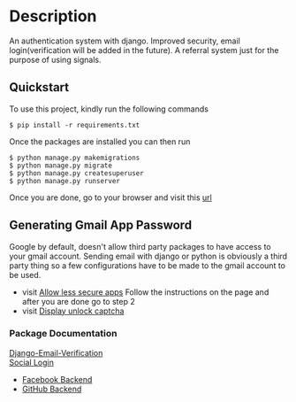# Description

An authentication system with django. Improved security, email login(verification will be added in the future).
A referral system just for the purpose of using signals.

## Quickstart

To use this project, kindly run the following commands

```
$ pip install -r requirements.txt
```
Once the packages are installed you can then run

```
$ python manage.py makemigrations
$ python manage.py migrate
$ python manage.py createsuperuser
$ python manage.py runserver
```

Once you are done, go to your browser and visit this [url](http://localhost:8000/)

## Generating Gmail App Password
Google by default, doesn't allow third party packages to have access to your gmail account. Sending email with django or python is obviously a third party thing so a few configurations have to be made to the gmail account to be used.

* visit [Allow less secure apps](https://myaccount.google.com/lesssecureapps)
Follow the instructions on the page and after you are done go to step 2
* visit [Display unlock captcha](https://accounts.google.com/b/0/displayunlockcaptcha)

### Package Documentation
[Django-Email-Verification](https://pypi.org/project/Django-Verify-Email/)\
[Social Login](https://python-social-auth.readthedocs.io/en/latest/configuration/django.html)
* [Facebook Backend](https://python-social-auth.readthedocs.io/en/latest/backends/facebook.html#oauth2)
* [GitHub Backend](https://python-social-auth.readthedocs.io/en/latest/backends/github.html)
